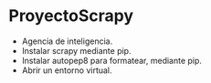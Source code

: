 # ProyectoScrapy
* Agencia de inteligencia.
* Instalar scrapy mediante pip.
* Instalar autopep8 para formatear, mediante pip.
* Abrir un entorno virtual.
